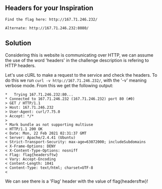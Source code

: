 ## Headers for your Inspiration ##

    Find the flag here: http://167.71.246.232/

    Alternate: http://167.71.246.232:8080/

## Solution ##

Considering this is website is communicating over HTTP, we can assume the use of the word 'headers' in the challenge description is refering to HTTP headers.

Let's use cURL to make a request to the service and check the headers. To do this we run `curl -v http://167.71.246.232/`, with the '-v' meaning verbose mode.
From this we get the following output:

```
*   Trying 167.71.246.232:80...
* Connected to 167.71.246.232 (167.71.246.232) port 80 (#0)
> GET / HTTP/1.1
> Host: 167.71.246.232
> User-Agent: curl/7.75.0
> Accept: */*
> 
* Mark bundle as not supporting multiuse
< HTTP/1.1 200 OK
< Date: Mon, 22 Feb 2021 02:31:37 GMT
< Server: Apache/2.4.41 (Ubuntu)
< Strict-Transport-Security: max-age=63072000; includeSubdomains
< X-Frame-Options: DENY
< X-Content-Type-Options: nosniff
< Flag: flag{headersftw}
< Vary: Accept-Encoding
< Content-Length: 1041
< Content-Type: text/html; charset=UTF-8
< 
```

We can see there is a 'Flag' header with the value of flag{headersftw}!
